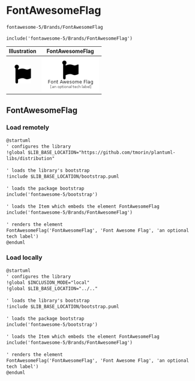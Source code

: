 # FontAwesomeFlag


```text
fontawesome-5/Brands/FontAwesomeFlag
```

```text
include('fontawesome-5/Brands/FontAwesomeFlag')
```



| Illustration | FontAwesomeFlag |
| :---: | :---: |
| ![illustration for Illustration](../../fontawesome-5/Brands/FontAwesomeFlag.png) | ![illustration for FontAwesomeFlag](../../fontawesome-5/Brands/FontAwesomeFlag.Local.png) |




## FontAwesomeFlag

### Load remotely
```plantuml
@startuml
' configures the library
!global $LIB_BASE_LOCATION="https://github.com/tmorin/plantuml-libs/distribution"

' loads the library's bootstrap
!include $LIB_BASE_LOCATION/bootstrap.puml

' loads the package bootstrap
include('fontawesome-5/bootstrap')

' loads the Item which embeds the element FontAwesomeFlag
include('fontawesome-5/Brands/FontAwesomeFlag')

' renders the element
FontAwesomeFlag('FontAwesomeFlag', 'Font Awesome Flag', 'an optional tech label')
@enduml
```

### Load locally
```plantuml
@startuml
' configures the library
!global $INCLUSION_MODE="local"
!global $LIB_BASE_LOCATION="../.."

' loads the library's bootstrap
!include $LIB_BASE_LOCATION/bootstrap.puml

' loads the package bootstrap
include('fontawesome-5/bootstrap')

' loads the Item which embeds the element FontAwesomeFlag
include('fontawesome-5/Brands/FontAwesomeFlag')

' renders the element
FontAwesomeFlag('FontAwesomeFlag', 'Font Awesome Flag', 'an optional tech label')
@enduml
```

